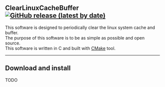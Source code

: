 ## ClearLinuxCacheBuffer [![GitHub release (latest by date)](https://img.shields.io/github/v/release/gusteivos/ClearLinuxCacheBuffer?style=flat-square)](https://github.com/gusteivos/ClearLinuxCacheBuffer/tags)

This software is designed to periodically clear the linux system cache and buffer.  
The purpose of this software is to be as simple as possible and open source.  
This software is written in C and built with [CMake](https://www.cmake.org/) tool.  

***

## Download and install

TODO
